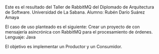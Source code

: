 Este es el resultado del Taller de RabbitMQ del Diplomado de Arquitectura de Software.
Universidad de La Sabana.
Alumno: Rubén Darío Suárez Amaya

El caso de uso planteado es el siguiente: Crear un proyecto de con mensajería asincrónica con RabbitMQ para el procesamiento de órdenes.
Lenguaje: Java

El objetivo es implementar un Productor y un Consumidor.
